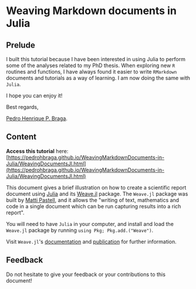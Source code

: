 # Weaving Markdown documents in Julia

## Prelude

I built this tutorial because I have been interested in using Julia to perform some of the analyses related to my PhD thesis. When exploring new `R` routines and functions, I have always found it easier to write `RMarkdown` documents and tutorials as a way of learning. I am now doing the same with `Julia`. 

I hope you can enjoy it!

Best regards,

 [Pedro Henrique P. Braga](https://github.com/pedrohbraga).

## Content

**Access this tutorial** here: [https://pedrohbraga.github.io/WeavingMarkdownDocuments-in-Julia/WeavingDocumentsJl.html](https://pedrohbraga.github.io/WeavingMarkdownDocuments-in-Julia/WeavingDocumentsJl.html)

This document gives a brief illustration on how to create a scientific report document using [Julia](http://julialang.org/) and its
[Weave.jl](https://github.com/mpastell/Weave.jl) package. The `Weave.jl` package was built by [Matti Pastell](https://github.com/mpastell/), and it allows the "writing of text, mathematics and code in a single document which can be run capturing results into a rich report". 

You will need to have `Julia` in your computer, and install and load the `Weave.jl` package by running `using Pkg; Pkg.add.("Weave")`.

Visit `Weave.jl`'s [documentation](http://weavejl.mpastell.com/) and [publication](http://dx.doi.org/10.21105/joss.00204) for further information.

## Feedback

Do not hesitate to give your feedback or your contributions to this document!

